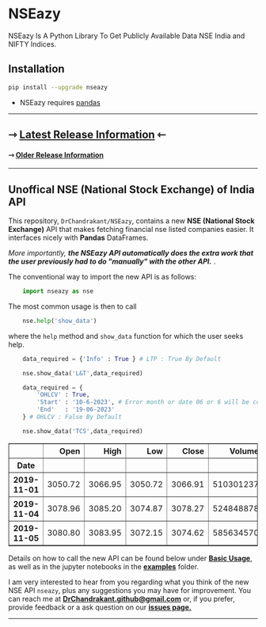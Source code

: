 # NSEazy
NSEazy Is A Python Library To Get Publicly Available Data NSE India and NIFTY Indices.

##  Installation
```bash
pip install --upgrade nseazy
```
- NSEazy requires [pandas](https://pypi.org/project/pandas/)

---

## <a name="announcements"></a>**&roarr; [Latest Release Information](https://github.com/DrChandrakant/NSEazy/releases) &loarr;**
#### <a name="announcements"></a> &roarr; **[Older Release Information](https://github.com/DrChandrakant/NSEazy/blob/main/README.md)**


---
## <a name="Unoffical NSE India Api"></a> Unoffical NSE (National Stock Exchange) of India API

This repository, `DrChandrakant/NSEazy`, contains a new **NSE (National Stock Exchange)** API that makes fetching financial nse listed companies easier.  It interfaces nicely with **Pandas** DataFrames.  

*More importantly, **the NSEazy API automatically does the extra work that the user previously had to do "manually" with the other API.*** .

The conventional way to import the new API is as follows:

```python
    import nseazy as nse
```

The most common usage is then to call

```python
    nse.help('show_data')
```
where the `help` method and `show_data` function for which the user seeks help.

```python
    data_required = {'Info' : True } # LTP : True By Default
```

```python
    nse.show_data('L&T',data_required)
```
```python
    data_required = {
        'OHLCV' : True,
        'Start' : '10-6-2023', # Error month or date 06 or 6 will be corrected automatically
        'End'   : '19-06-2023' 
    } # OHLCV : False By Default
```

```python
    nse.show_data('TCS',data_required)
```
<table border="1" class="dataframe">
  <thead>
    <tr style="text-align: right;">
      <th></th>
      <th>Open</th>
      <th>High</th>
      <th>Low</th>
      <th>Close</th>
      <th>Volume</th>
    </tr>
    <tr>
      <th>Date</th>
      <th></th>
      <th></th>
      <th></th>
      <th></th>
      <th></th>
    </tr>
  </thead>
  <tbody>
    <tr>
      <th>2019-11-01</th>
      <td>3050.72</td>
      <td>3066.95</td>
      <td>3050.72</td>
      <td>3066.91</td>
      <td>510301237</td>
    </tr>
    <tr>
      <th>2019-11-04</th>
      <td>3078.96</td>
      <td>3085.20</td>
      <td>3074.87</td>
      <td>3078.27</td>
      <td>524848878</td>
    </tr>
    <tr>
      <th>2019-11-05</th>
      <td>3080.80</td>
      <td>3083.95</td>
      <td>3072.15</td>
      <td>3074.62</td>
      <td>585634570</td>
    </tr>
  </tbody>
</table>


Details on how to call the new API can be found below under **[Basic Usage]()**, as well as in the jupyter notebooks in the **[examples]()** folder.

I am very interested to hear from you regarding what you think of the new NSE API `nseazy`, plus any suggestions you may have for improvement.  You can reach me at **DrChandrakant.github@gmail.com**  or, if you prefer, provide feedback or a ask question on our **[issues page.](https://github.com/DrChandrakant/NSEazy/issues/new/choose)**

---
